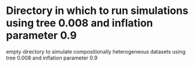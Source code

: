# Directory in which to run simulations using tree 0.008 and inflation parameter 0.9

empty directory to simulate compositionally heterogeneous datasets using tree 0.008 and inflation parameter 0.9
